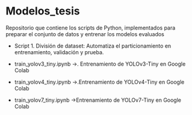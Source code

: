 # Modelos_tesis
Repositorio que contiene los scripts de Python, implementados para preparar el conjunto de datos y entrenar los modelos evaluados
* Script 1. División de dataset: Automatiza el particionamiento en entrenamiento, validación y prueba.

* train_yolov3_tiny.ipynb ->. Entrenamiento de YOLOv3-Tiny en Google Colab

* train_yolov4_tiny.ipynb ->.Entrenamiento de YOLOv4-Tiny en Google Colab

* train_yolov7_tiny.ipynb ->Entrenamiento de YOLOv7-Tiny en Google Colab
